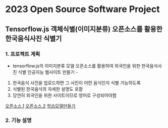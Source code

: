 # 2023 Open Source Software Project
## Tensorflow.js 객체식별(이미지분류) 오픈소스를 활용한 한국음식사진 식별기

### 1. 프로젝트 계획
- tensorflow.js의 이미지분류 모델 오픈소스를 활용하여 외국인을 위한 한국음식사진 식별 인공지능 웹사이트 만들기 -
1. 한국음식 사진을 업로드하면 그 사진이 어떤 음식인지 식별 가능하도록
2. 식별된 한국음식의 자세한 설명도 포함
3. 당연히 외국인을 위한 사이트이므로 영어로 구성되어야함

[오픈소스.1](https://github.com/nanuyo/tensorflowjs_tutorial_by_easycoding)
[오픈소스.2](https://www.tensorflow.org/js)
[학습모델만들기](https://teachablemachine.withgoogle.com/)

### 2. 기능 설명






